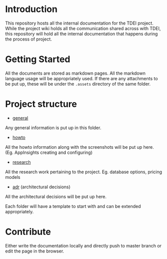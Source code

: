 # Introduction 
This repository hosts all the internal documentation for the TDEI project. While the project wiki holds all the communication shared 
across with TDEI, this repository will hold all the internal documentation that happens during the process of project.


# Getting Started
All the documents are stored as markdown pages. All the markdown language usage will be appropriately used.
If there are any attachments to be put up, these will be under the `.assets` directory of the same folder.

# Project structure

- [general](./general)

Any general information is put up in this folder.

- [howto](./howto)

All the howto information along with the screenshots will be put up here. (Eg. AppInsights creating and configuring)

- [research](./research)

All the research work pertaining to the project. Eg. database options, pricing models

- [adr](./adr) (architectural decisions)

All the architectural decisions will be put up here.

Each folder will have a template to start with and can be extended appropriately.


# Contribute
 Either write the documentation locally and directly push to master branch or 
 edit the page in the browser.